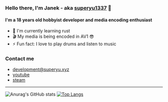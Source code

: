 
### Hello there, I'm Janek - aka [superyu1337][website] 👋 
#### I'm a 18 years old hobbyist developer and media encoding enthusiast

- 🔭 I'm currently learning rust 
- 🎬 My media is being encoded in AV1 😎
- ⚡ Fun fact: I love to play drums and listen to music

### Contact me
- development@superyu.xyz
- [youtube]
- [steam]

---

![Anurag's GitHub stats](https://github-readme-stats.vercel.app/api?username=superyu1337&show_icons=true&theme=dark)
[![Top Langs](https://github-readme-stats.vercel.app/api/top-langs/?username=superyu1337&layout=compact&theme=dark)](https://github.com/anuraghazra/github-readme-stats)

[website]: https://superyu.xyz
[youtube]: https://www.youtube.com/superyu1337
[steam]: https://steamcommunity.com/id/superyu1337
